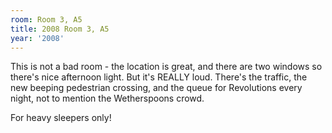 ```yaml
---
room: Room 3, A5
title: 2008 Room 3, A5
year: '2008'
---
```


This is not a bad room - the location is great, and there are two windows so there's nice afternoon light. But it's REALLY loud. There's the traffic, the new beeping pedestrian crossing, and the queue for Revolutions every night, not to mention the Wetherspoons crowd.

For heavy sleepers only!